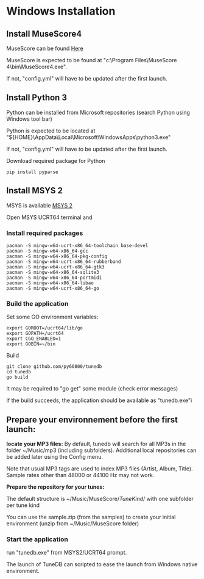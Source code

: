 # Windows Installation

## Install MuseScore4
MuseScore can be found [Here](https://musescore.org)

MuseScore is expected to be found at "c:\\Program Files\\MuseScore 4\\bin\\MuseScore4.exe". 

If not, "config.yml" will have to be updated after the first launch.

## Install Python 3
Python can be installed from Microsoft repositories (search Python using Windows tool bar)


Python is expected to be located at "${HOME}\\AppData\\Local\\Microsoft\\WindowsApps\\python3.exe"

If not, "config.yml" will have to be updated after the first launch.

Download required package for Python


   
    pip install pyparse

## Install MSYS 2
MSYS is available [MSYS 2](https://www.msys2.org/)

Open MSYS UCRT64 terminal and 

### Install required packages

    pacman -S mingw-w64-ucrt-x86_64-toolchain base-devel
    pacman -S mingw-w64-x86_64-gcc
    pacman -S mingw-w64-x86_64-pkg-config
    pacman -S mingw-w64-ucrt-x86_64-rubberband
    pacman -S mingw-w64-ucrt-x86_64-gtk3
    pacman -S mingw-w64-x86_64-sqlite3
    pacman -S mingw-w64-x86_64-portmidi
    pacman -S mingw-w64-x86_64-libao
    pacman -S mingw-w64-ucrt-x86_64-go

### Build the application
Set some GO environment variables:

    export GOROOT=/ucrt64/lib/go
    export GOPATH=/ucrt64
    export CGO_ENABLED=1
    export GOBIN=~/bin

Build

    git clone github.com/py60800/tunedb
    cd tunedb
    go build
    
It may be required to "go get" some module (check error messages)

If the build succeeds, the application should be available as "tunedb.exe"i

## Prepare your environnement before the first launch:

**locate your MP3 files:**
By default, tunedb will search for all MP3s in the folder ~/Music/mp3 (including subfolders).
Additional local repositories can be added later using the Config menu.

Note that usual MP3 tags are used to index MP3 files (Artist, Album, Title). Sample rates other than 48000 or 44100 Hz may not work.

**Prepare the repository for your tunes:**

The default structure is ~/Music/MuseScore/_TuneKind_/  with one subfolder per tune kind

You can use the sample.zip (from the samples) to create your initial environment (unzip from ~/Music/MuseScore folder)

### Start the application

run "tunedb.exe" from MSYS2/UCRT64 prompt.

The launch of TuneDB can scripted to ease the launch from Windows native environment.




